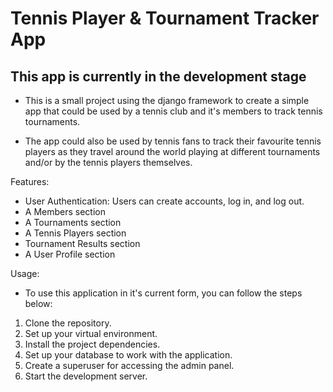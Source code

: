 # Tennis Player & Tournament Tracker App

## This app is currently in the development stage

- This is a small project using the django framework to create a simple app that could be used by a tennis club and it's members to track tennis tournaments.

- The app could also be used by tennis fans to track their favourite tennis players as they travel around the world playing at different tournaments and/or by the tennis players themselves.

Features:

- User Authentication: Users can create accounts, log in, and log out.
- A Members section
- A Tournaments section
- A Tennis Players section
- Tournament Results section
- A User Profile section

Usage:

- To use this application in it's current form, you can follow the steps below:

1. Clone the repository.
2. Set up your virtual environment.
3. Install the project dependencies.
4. Set up your database to work with the application.
5. Create a superuser for accessing the admin panel.
6. Start the development server.
